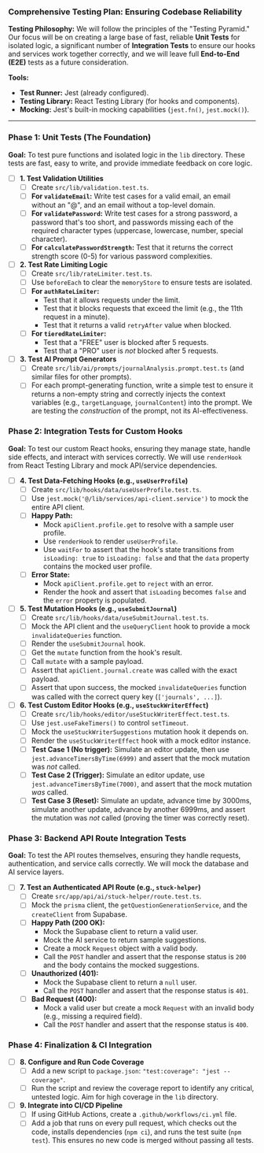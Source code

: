 

### **Comprehensive Testing Plan: Ensuring Codebase Reliability**

**Testing Philosophy:** We will follow the principles of the "Testing Pyramid." Our focus will be on creating a large base of fast, reliable **Unit Tests** for isolated logic, a significant number of **Integration Tests** to ensure our hooks and services work together correctly, and we will leave full **End-to-End (E2E)** tests as a future consideration.

**Tools:**
*   **Test Runner:** Jest (already configured).
*   **Testing Library:** React Testing Library (for hooks and components).
*   **Mocking:** Jest's built-in mocking capabilities (`jest.fn()`, `jest.mock()`).

---

### **Phase 1: Unit Tests (The Foundation)**

**Goal:** To test pure functions and isolated logic in the `lib` directory. These tests are fast, easy to write, and provide immediate feedback on core logic.

-   [ ] **1. Test Validation Utilities**
    -   [ ] Create `src/lib/validation.test.ts`.
    -   [ ] **For `validateEmail`:** Write test cases for a valid email, an email without an "@", and an email without a top-level domain.
    -   [ ] **For `validatePassword`:** Write test cases for a strong password, a password that's too short, and passwords missing each of the required character types (uppercase, lowercase, number, special character).
    -   [ ] **For `calculatePasswordStrength`:** Test that it returns the correct strength score (0-5) for various password complexities.

-   [ ] **2. Test Rate Limiting Logic**
    -   [ ] Create `src/lib/rateLimiter.test.ts`.
    -   [ ] Use `beforeEach` to clear the `memoryStore` to ensure tests are isolated.
    -   [ ] **For `authRateLimiter`:**
        -   Test that it allows requests under the limit.
        -   Test that it blocks requests that exceed the limit (e.g., the 11th request in a minute).
        -   Test that it returns a valid `retryAfter` value when blocked.
    -   [ ] **For `tieredRateLimiter`:**
        -   Test that a "FREE" user is blocked after 5 requests.
        -   Test that a "PRO" user is *not* blocked after 5 requests.

-   [ ] **3. Test AI Prompt Generators**
    -   [ ] Create `src/lib/ai/prompts/journalAnalysis.prompt.test.ts` (and similar files for other prompts).
    -   [ ] For each prompt-generating function, write a simple test to ensure it returns a non-empty string and correctly injects the context variables (e.g., `targetLanguage`, `journalContent`) into the prompt. We are testing the *construction* of the prompt, not its AI-effectiveness.

### **Phase 2: Integration Tests for Custom Hooks**

**Goal:** To test our custom React hooks, ensuring they manage state, handle side effects, and interact with services correctly. We will use `renderHook` from React Testing Library and mock API/service dependencies.

-   [ ] **4. Test Data-Fetching Hooks (e.g., `useUserProfile`)**
    -   [ ] Create `src/lib/hooks/data/useUserProfile.test.ts`.
    -   [ ] Use `jest.mock('@/lib/services/api-client.service')` to mock the entire API client.
    -   [ ] **Happy Path:**
        -   Mock `apiClient.profile.get` to resolve with a sample user profile.
        -   Use `renderHook` to render `useUserProfile`.
        -   Use `waitFor` to assert that the hook's state transitions from `isLoading: true` to `isLoading: false` and that the `data` property contains the mocked user profile.
    -   [ ] **Error State:**
        -   Mock `apiClient.profile.get` to `reject` with an error.
        -   Render the hook and assert that `isLoading` becomes `false` and the `error` property is populated.

-   [ ] **5. Test Mutation Hooks (e.g., `useSubmitJournal`)**
    -   [ ] Create `src/lib/hooks/data/useSubmitJournal.test.ts`.
    -   [ ] Mock the API client and the `useQueryClient` hook to provide a mock `invalidateQueries` function.
    -   [ ] Render the `useSubmitJournal` hook.
    -   [ ] Get the `mutate` function from the hook's result.
    -   [ ] Call `mutate` with a sample payload.
    -   [ ] Assert that `apiClient.journal.create` was called with the exact payload.
    -   [ ] Assert that upon success, the mocked `invalidateQueries` function was called with the correct query key (`['journals', ...]`).

-   [ ] **6. Test Custom Editor Hooks (e.g., `useStuckWriterEffect`)**
    -   [ ] Create `src/lib/hooks/editor/useStuckWriterEffect.test.ts`.
    -   [ ] Use `jest.useFakeTimers()` to control `setTimeout`.
    -   [ ] Mock the `useStuckWriterSuggestions` mutation hook it depends on.
    -   [ ] Render the `useStuckWriterEffect` hook with a mock editor instance.
    -   [ ] **Test Case 1 (No trigger):** Simulate an editor update, then use `jest.advanceTimersByTime(6999)` and assert that the mock mutation was *not* called.
    -   [ ] **Test Case 2 (Trigger):** Simulate an editor update, use `jest.advanceTimersByTime(7000)`, and assert that the mock mutation *was* called.
    -   [ ] **Test Case 3 (Reset):** Simulate an update, advance time by 3000ms, simulate another update, advance by another 6999ms, and assert the mutation was *not* called (proving the timer was correctly reset).

### **Phase 3: Backend API Route Integration Tests**

**Goal:** To test the API routes themselves, ensuring they handle requests, authentication, and service calls correctly. We will mock the database and AI service layers.

-   [ ] **7. Test an Authenticated API Route (e.g., `stuck-helper`)**
    -   [ ] Create `src/app/api/ai/stuck-helper/route.test.ts`.
    -   [ ] Mock the `prisma` client, the `getQuestionGenerationService`, and the `createClient` from Supabase.
    -   [ ] **Happy Path (200 OK):**
        -   Mock the Supabase client to return a valid user.
        -   Mock the AI service to return sample suggestions.
        -   Create a mock `Request` object with a valid body.
        -   Call the `POST` handler and assert that the response status is `200` and the body contains the mocked suggestions.
    -   [ ] **Unauthorized (401):**
        -   Mock the Supabase client to return a `null` user.
        -   Call the `POST` handler and assert that the response status is `401`.
    -   [ ] **Bad Request (400):**
        -   Mock a valid user but create a mock `Request` with an invalid body (e.g., missing a required field).
        -   Call the `POST` handler and assert that the response status is `400`.

### **Phase 4: Finalization & CI Integration**

-   [ ] **8. Configure and Run Code Coverage**
    -   [ ] Add a new script to `package.json`: `"test:coverage": "jest --coverage"`.
    -   [ ] Run the script and review the coverage report to identify any critical, untested logic. Aim for high coverage in the `lib` directory.

-   [ ] **9. Integrate into CI/CD Pipeline**
    -   [ ] If using GitHub Actions, create a `.github/workflows/ci.yml` file.
    -   [ ] Add a job that runs on every pull request, which checks out the code, installs dependencies (`npm ci`), and runs the test suite (`npm test`). This ensures no new code is merged without passing all tests.